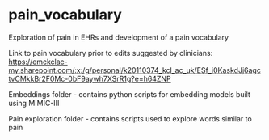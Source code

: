 # pain_vocabulary
Exploration of pain in EHRs and development of a pain vocabulary

Link to pain vocabulary prior to edits suggested by clinicians:
https://emckclac-my.sharepoint.com/:x:/g/personal/k20110374_kcl_ac_uk/ESf_i0KaskdJj6agctvCMkkBr2F0Mc-0bF9aywh7XSrR1g?e=h64ZNP

Embeddings folder - contains python scripts for embedding models built using MIMIC-III

Pain exploration folder - contains scripts used to explore words similar to pain 
